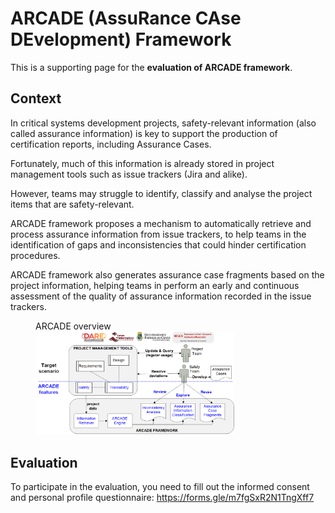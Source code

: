 # ARCADE (AssuRance CAse DEvelopment) Framework

This is a supporting page for the **evaluation of ARCADE framework**.

## Context

In critical systems development projects, safety-relevant information (also called assurance information) is key to support the production of certification reports, including Assurance Cases.

Fortunately, much of this information is already stored in project management tools such as issue trackers (Jira and alike).

However, teams may struggle to identify, classify and analyse the project items that are safety-relevant.

ARCADE framework proposes a mechanism to automatically retrieve and process assurance information from issue trackers, to help teams in the identification of gaps and inconsistencies that could hinder certification procedures.

ARCADE framework also generates assurance case fragments based on the project information, helping teams in perform an early and continuous assessment of the quality of assurance information recorded in the issue trackers.

<figure>
<figcaption>ARCADE overview</figcaption>
  <img src="/arcade-framework-overview.png" width=75%>
</figure>

## Evaluation

To participate in the evaluation, you need to fill out the informed consent and personal profile questionnaire: https://forms.gle/m7fgSxR2N1TngXff7 



